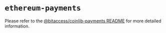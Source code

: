 # `ethereum-payments`

Please refer to the [@bitaccess/coinlib-payments README](../coin-payments/README.md) for more detailed information.
